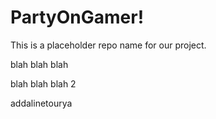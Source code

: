 # PartyOnGamer!
This is a placeholder repo name for our project. 

blah blah blah

blah blah blah 2

addalinetourya